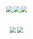 <!-- Stats Badges -->
<h3 align="center">
  <a href="https://discord.com/invite/D79gu7Na57" alt="Discord">
      <img src="https://img.shields.io/discord/769954132748140565?label=discord&style=for-the-badge&color=lightblue">
  </a>
  <a href="https://github.com/AshiePleb">
      <img src="https://img.shields.io/github/followers/AshiePleb?label=Followers&style=for-the-badge&color=lightgrey">
  </a>
  <a href="https://twitter.com/AshiePleb" alt="Twitter">
      <img src="https://img.shields.io/twitter/follow/AshiePleb?&style=for-the-badge&color=lightblue">
  </a>
</h3>

<!-- Stats Card -->
<h2 align="center">
  <a>
    <img align="center" src="https://github-readme-stats.vercel.app/api?username=AshiePleb&repo=github-readme-stats&count_private=true&include_all_commits=true&show_icons=true&theme=outrun&card_width=750&cache_seconds=1800)]">
  </a>
  
<!-- Top Languages Card -->
  <a>
    <img align="center" src="https://github-readme-stats.vercel.app/api/top-langs?username=AshiePleb&repo=github-readme-stats&count_private=true&show_icons=true&theme=outrun&layout=compact&langs_count=5&card_width=445&cache_seconds=1800)]">
  </a>
</h2>

<!--
**AshiePleb/AshiePleb** is a ✨ _special_ ✨ repository because its `README.md` (this file) appears on your GitHub profile.
-->
